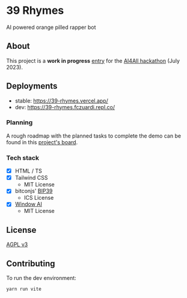 # 39 Rhymes
AI powered orange pilled rapper bot

## About

This project is a **work in progress** [entry](https://bolt.fun/project/39rhymes) for the [AI4All hackathon](https://bolt.fun/tournaments/3/overview) (July 2023).

## Deployments

- stable: https://39-rhymes.vercel.app/
- dev: https://39-rhymes.fczuardi.repl.co/

### Planning
A rough roadmap with the planned tasks to complete the demo can be found in this [project's board](https://github.com/users/fczuardi/projects/1/views/1?layout=board).

### Tech stack
- [x] HTML / TS
- [x] Tailwind CSS
  - MIT License
- [x] bitconjs' [BIP39](https://github.com/bitcoinjs/bip39)
  - ICS License
- [x] [Window AI](https://github.com/alexanderatallah/window.ai)
  - MIT License

## License

[AGPL v3](LICENSE)

## Contributing

To run the dev environment:

```shell
yarn run vite
```


